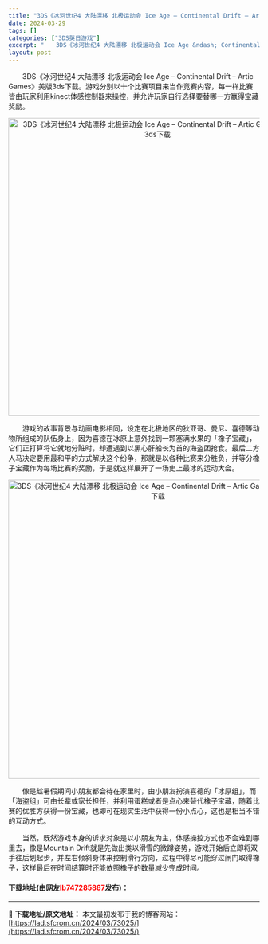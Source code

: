 ```yaml
---
title: "3DS《冰河世纪4 大陆漂移 北极运动会 Ice Age – Continental Drift – Artic Games》美版3ds下载"
date: 2024-03-29
tags: []
categories: ["3DS英日游戏"]
excerpt: "　　3DS《冰河世纪4 大陆漂移 北极运动会 Ice Age &ndash; Continental Drift &ndash; Artic Games》美版3ds下载。游戏分别以十个比赛项目来当作竞赛内容，每一样比赛皆由玩家利用kinect体感控制器来操控，并允许玩家自行选择要替哪一方赢得宝藏奖励&hellip;"
layout: post
---
```


 <p>　　3DS《冰河世纪4 大陆漂移 北极运动会 Ice Age &ndash; Continental Drift &ndash; Artic Games》美版3ds下载。游戏分别以十个比赛项目来当作竞赛内容，每一样比赛皆由玩家利用kinect体感控制器来操控，并允许玩家自行选择要替哪一方赢得宝藏奖励。</p> <p align="center"><img align="" border="0" src="https://lad.sfcrom.cn/wp-content/uploads/2024/03/20240329_660626a1026ef.png" width="598" alt="3DS《冰河世纪4 大陆漂移 北极运动会 Ice Age – Continental Drift – Artic Games》美版3ds下载" /></p> <p>　　游戏的故事背景与动画电影相同，设定在北极地区的狄亚哥、曼尼、喜德等动物所组成的队伍身上，因为喜德在冰原上意外找到一颗塞满水果的「橡子宝藏」，它们正打算将它就地分赃时，却遭遇到以黑心肝船长为首的海盗团抢食。最后二方人马决定要用最和平的方式解决这个纷争，那就是以各种比赛来分胜负，并等分橡子宝藏作为每场比赛的奖励，于是就这样展开了一场史上最冰的运动大会。</p> <p align="center"><img align="" border="0" src="https://lad.sfcrom.cn/wp-content/uploads/2024/03/20240329_660626a237e12.png" width="600" alt="3DS《冰河世纪4 大陆漂移 北极运动会 Ice Age – Continental Drift – Artic Games》美版3ds下载" /></p> <p>　　像是趁暑假期间小朋友都会待在家里时，由小朋友扮演喜德的「冰原组」，而「海盗组」可由长辈或家长担任，并利用蛋糕或者是点心来替代橡子宝藏，随着比赛的优胜方获得一份宝藏，也即可在现实生活中获得一份小点心，这也是相当不错的互动方式。</p> <p>　　当然，既然游戏本身的诉求对象是以小朋友为主，体感操控方式也不会难到哪里去，像是Mountain Drift就是先做出类以滑雪的微蹲姿势，游戏开始后立即将双手往后划起步，并左右倾斜身体来控制滑行方向，过程中得尽可能穿过闸门取得橡子，这样最后在时间结算时还能依照橡子的数量减少完成时间。</p> <p><h4>下载地址(由网友<font color="red">lb747285867</font>发布)：</h4></p> 

---
📖 **下载地址/原文地址：** 本文最初发布于我的博客网站：[https://lad.sfcrom.cn/2024/03/73025/](https://lad.sfcrom.cn/2024/03/73025/)
